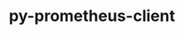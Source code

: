 ---
title: "py-prometheus-client"
layout: cache
categories: [package, develop]
meta: {"compilers": ["gcc@=11.1.0", "gcc@=11.4.0", "gcc@=9.4.0", "oneapi@=2024.2.1"], "num_specs": 40, "num_specs_by_stack": {"data-vis-sdk": 4, "e4s": 12, "e4s-neoverse-v2": 6, "e4s-neoverse_v1": 2, "e4s-oneapi": 14, "e4s-power": 2, "root": 40}, "oss": ["ubuntu20.04", "ubuntu22.04"], "platforms": ["linux"], "stacks": ["data-vis-sdk", "e4s", "e4s-neoverse-v2", "e4s-neoverse_v1", "e4s-oneapi", "e4s-power", "root"], "targets": ["neoverse_v1", "neoverse_v2", "ppc64le", "x86_64_v3"], "versions": ["0.17.0"]}
spec_details: [{"compiler": "gcc@=9.4.0", "hash": "h6amxud3it4vnxugtp5ir4cc4os62xw7", "os": "ubuntu20.04", "platform": "linux", "size": "-", "stacks": ["e4s-power", "root"], "tarball": "https://binaries.spack.io/develop/build_cache/linux-ubuntu20.04-ppc64le/gcc-9.4.0/py-prometheus-client-0.17.0/linux-ubuntu20.04-ppc64le-gcc-9.4.0-py-prometheus-client-0.17.0-h6amxud3it4vnxugtp5ir4cc4os62xw7.spack", "target": "ppc64le", "variants": ["build_system=python_pip", "~twisted"], "versions": ["0.17.0"]}, {"compiler": "gcc@=9.4.0", "hash": "27fcgoh72iufjqwg7vpomp34gedvbx7t", "os": "ubuntu20.04", "platform": "linux", "size": "-", "stacks": ["e4s-power", "root"], "tarball": "https://binaries.spack.io/develop/build_cache/linux-ubuntu20.04-ppc64le/gcc-9.4.0/py-prometheus-client-0.17.0/linux-ubuntu20.04-ppc64le-gcc-9.4.0-py-prometheus-client-0.17.0-27fcgoh72iufjqwg7vpomp34gedvbx7t.spack", "target": "ppc64le", "variants": ["build_system=python_pip", "~twisted"], "versions": ["0.17.0"]}, {"compiler": "gcc@=11.1.0", "hash": "6ggqbngryk5xdyfqwn7e73wx6jjt5qrp", "os": "ubuntu20.04", "platform": "linux", "size": "-", "stacks": ["data-vis-sdk", "root"], "tarball": "https://binaries.spack.io/develop/build_cache/linux-ubuntu20.04-x86_64_v3/gcc-11.1.0/py-prometheus-client-0.17.0/linux-ubuntu20.04-x86_64_v3-gcc-11.1.0-py-prometheus-client-0.17.0-6ggqbngryk5xdyfqwn7e73wx6jjt5qrp.spack", "target": "x86_64_v3", "variants": ["build_system=python_pip", "~twisted"], "versions": ["0.17.0"]}, {"compiler": "gcc@=11.1.0", "hash": "bdvypojvirdwksvacsdawdyg3zl4qv75", "os": "ubuntu20.04", "platform": "linux", "size": "-", "stacks": ["data-vis-sdk", "root"], "tarball": "https://binaries.spack.io/develop/build_cache/linux-ubuntu20.04-x86_64_v3/gcc-11.1.0/py-prometheus-client-0.17.0/linux-ubuntu20.04-x86_64_v3-gcc-11.1.0-py-prometheus-client-0.17.0-bdvypojvirdwksvacsdawdyg3zl4qv75.spack", "target": "x86_64_v3", "variants": ["build_system=python_pip", "~twisted"], "versions": ["0.17.0"]}, {"compiler": "gcc@=11.1.0", "hash": "cpf72dlp2oyhvpphryx24mevfu5obv76", "os": "ubuntu20.04", "platform": "linux", "size": "-", "stacks": ["data-vis-sdk", "root"], "tarball": "https://binaries.spack.io/develop/build_cache/linux-ubuntu20.04-x86_64_v3/gcc-11.1.0/py-prometheus-client-0.17.0/linux-ubuntu20.04-x86_64_v3-gcc-11.1.0-py-prometheus-client-0.17.0-cpf72dlp2oyhvpphryx24mevfu5obv76.spack", "target": "x86_64_v3", "variants": ["build_system=python_pip", "~twisted"], "versions": ["0.17.0"]}, {"compiler": "gcc@=11.1.0", "hash": "y4t2ldl3a5scezceaxumgdchc22x7gra", "os": "ubuntu20.04", "platform": "linux", "size": "-", "stacks": ["data-vis-sdk", "root"], "tarball": "https://binaries.spack.io/develop/build_cache/linux-ubuntu20.04-x86_64_v3/gcc-11.1.0/py-prometheus-client-0.17.0/linux-ubuntu20.04-x86_64_v3-gcc-11.1.0-py-prometheus-client-0.17.0-y4t2ldl3a5scezceaxumgdchc22x7gra.spack", "target": "x86_64_v3", "variants": ["build_system=python_pip", "~twisted"], "versions": ["0.17.0"]}, {"compiler": "gcc@=11.4.0", "hash": "biefi4dypp5in5vdd36bxjwwc5y7z6fs", "os": "ubuntu22.04", "platform": "linux", "size": "-", "stacks": ["e4s-neoverse_v1", "root"], "tarball": "https://binaries.spack.io/develop/build_cache/linux-ubuntu22.04-neoverse_v1/gcc-11.4.0/py-prometheus-client-0.17.0/linux-ubuntu22.04-neoverse_v1-gcc-11.4.0-py-prometheus-client-0.17.0-biefi4dypp5in5vdd36bxjwwc5y7z6fs.spack", "target": "neoverse_v1", "variants": ["build_system=python_pip", "~twisted"], "versions": ["0.17.0"]}, {"compiler": "gcc@=11.4.0", "hash": "zraop33iif5vat5ntzo4m7xczwdf3gks", "os": "ubuntu22.04", "platform": "linux", "size": "-", "stacks": ["e4s-neoverse_v1", "root"], "tarball": "https://binaries.spack.io/develop/build_cache/linux-ubuntu22.04-neoverse_v1/gcc-11.4.0/py-prometheus-client-0.17.0/linux-ubuntu22.04-neoverse_v1-gcc-11.4.0-py-prometheus-client-0.17.0-zraop33iif5vat5ntzo4m7xczwdf3gks.spack", "target": "neoverse_v1", "variants": ["build_system=python_pip", "~twisted"], "versions": ["0.17.0"]}, {"compiler": "gcc@=11.4.0", "hash": "7vfgccyx5haabqs5qm6aajb2nqfsoxwb", "os": "ubuntu22.04", "platform": "linux", "size": "-", "stacks": ["e4s-neoverse-v2", "root"], "tarball": "https://binaries.spack.io/develop/build_cache/linux-ubuntu22.04-neoverse_v2/gcc-11.4.0/py-prometheus-client-0.17.0/linux-ubuntu22.04-neoverse_v2-gcc-11.4.0-py-prometheus-client-0.17.0-7vfgccyx5haabqs5qm6aajb2nqfsoxwb.spack", "target": "neoverse_v2", "variants": ["build_system=python_pip", "~twisted"], "versions": ["0.17.0"]}, {"compiler": "gcc@=11.4.0", "hash": "4oxw3nbhg6kblsik3ml6jihjc2uldauz", "os": "ubuntu22.04", "platform": "linux", "size": "-", "stacks": ["e4s-neoverse-v2", "root"], "tarball": "https://binaries.spack.io/develop/build_cache/linux-ubuntu22.04-neoverse_v2/gcc-11.4.0/py-prometheus-client-0.17.0/linux-ubuntu22.04-neoverse_v2-gcc-11.4.0-py-prometheus-client-0.17.0-4oxw3nbhg6kblsik3ml6jihjc2uldauz.spack", "target": "neoverse_v2", "variants": ["build_system=python_pip", "~twisted"], "versions": ["0.17.0"]}, {"compiler": "gcc@=11.4.0", "hash": "4nbbhuskhdq4kbqaqkbcdgniwvpbfqlj", "os": "ubuntu22.04", "platform": "linux", "size": "-", "stacks": ["e4s-neoverse-v2", "root"], "tarball": "https://binaries.spack.io/develop/build_cache/linux-ubuntu22.04-neoverse_v2/gcc-11.4.0/py-prometheus-client-0.17.0/linux-ubuntu22.04-neoverse_v2-gcc-11.4.0-py-prometheus-client-0.17.0-4nbbhuskhdq4kbqaqkbcdgniwvpbfqlj.spack", "target": "neoverse_v2", "variants": ["build_system=python_pip", "~twisted"], "versions": ["0.17.0"]}, {"compiler": "gcc@=11.4.0", "hash": "ul7wqgyygahebwdg2djldtnfj3f46pkr", "os": "ubuntu22.04", "platform": "linux", "size": "-", "stacks": ["e4s-neoverse-v2", "root"], "tarball": "https://binaries.spack.io/develop/build_cache/linux-ubuntu22.04-neoverse_v2/gcc-11.4.0/py-prometheus-client-0.17.0/linux-ubuntu22.04-neoverse_v2-gcc-11.4.0-py-prometheus-client-0.17.0-ul7wqgyygahebwdg2djldtnfj3f46pkr.spack", "target": "neoverse_v2", "variants": ["build_system=python_pip", "~twisted"], "versions": ["0.17.0"]}, {"compiler": "gcc@=11.4.0", "hash": "57m2mfmu4uv3g2noffja7q7czj76illr", "os": "ubuntu22.04", "platform": "linux", "size": "-", "stacks": ["e4s-neoverse-v2", "root"], "tarball": "https://binaries.spack.io/develop/build_cache/linux-ubuntu22.04-neoverse_v2/gcc-11.4.0/py-prometheus-client-0.17.0/linux-ubuntu22.04-neoverse_v2-gcc-11.4.0-py-prometheus-client-0.17.0-57m2mfmu4uv3g2noffja7q7czj76illr.spack", "target": "neoverse_v2", "variants": ["build_system=python_pip", "~twisted"], "versions": ["0.17.0"]}, {"compiler": "gcc@=11.4.0", "hash": "s5xjt5c45nmdhtlvzdujhni25bcgtk3g", "os": "ubuntu22.04", "platform": "linux", "size": "-", "stacks": ["e4s-neoverse-v2", "root"], "tarball": "https://binaries.spack.io/develop/build_cache/linux-ubuntu22.04-neoverse_v2/gcc-11.4.0/py-prometheus-client-0.17.0/linux-ubuntu22.04-neoverse_v2-gcc-11.4.0-py-prometheus-client-0.17.0-s5xjt5c45nmdhtlvzdujhni25bcgtk3g.spack", "target": "neoverse_v2", "variants": ["build_system=python_pip", "~twisted"], "versions": ["0.17.0"]}, {"compiler": "gcc@=11.4.0", "hash": "vdw6xo5bwv3e6qkncg3nb42f5rw4sjog", "os": "ubuntu22.04", "platform": "linux", "size": "-", "stacks": ["e4s", "root"], "tarball": "https://binaries.spack.io/develop/build_cache/linux-ubuntu22.04-x86_64_v3/gcc-11.4.0/py-prometheus-client-0.17.0/linux-ubuntu22.04-x86_64_v3-gcc-11.4.0-py-prometheus-client-0.17.0-vdw6xo5bwv3e6qkncg3nb42f5rw4sjog.spack", "target": "x86_64_v3", "variants": ["build_system=python_pip", "~twisted"], "versions": ["0.17.0"]}, {"compiler": "gcc@=11.4.0", "hash": "lzmi5rfdvd7qr3plnzzuobfpatrnva2m", "os": "ubuntu22.04", "platform": "linux", "size": "-", "stacks": ["e4s", "root"], "tarball": "https://binaries.spack.io/develop/build_cache/linux-ubuntu22.04-x86_64_v3/gcc-11.4.0/py-prometheus-client-0.17.0/linux-ubuntu22.04-x86_64_v3-gcc-11.4.0-py-prometheus-client-0.17.0-lzmi5rfdvd7qr3plnzzuobfpatrnva2m.spack", "target": "x86_64_v3", "variants": ["build_system=python_pip", "~twisted"], "versions": ["0.17.0"]}, {"compiler": "gcc@=11.4.0", "hash": "3l7nsjgy2hskazpnpqvffvybriodzwjs", "os": "ubuntu22.04", "platform": "linux", "size": "-", "stacks": ["e4s", "root"], "tarball": "https://binaries.spack.io/develop/build_cache/linux-ubuntu22.04-x86_64_v3/gcc-11.4.0/py-prometheus-client-0.17.0/linux-ubuntu22.04-x86_64_v3-gcc-11.4.0-py-prometheus-client-0.17.0-3l7nsjgy2hskazpnpqvffvybriodzwjs.spack", "target": "x86_64_v3", "variants": ["build_system=python_pip", "~twisted"], "versions": ["0.17.0"]}, {"compiler": "gcc@=11.4.0", "hash": "63go7s4s7affb3t54cyirfkl4qxem67z", "os": "ubuntu22.04", "platform": "linux", "size": "-", "stacks": ["e4s", "root"], "tarball": "https://binaries.spack.io/develop/build_cache/linux-ubuntu22.04-x86_64_v3/gcc-11.4.0/py-prometheus-client-0.17.0/linux-ubuntu22.04-x86_64_v3-gcc-11.4.0-py-prometheus-client-0.17.0-63go7s4s7affb3t54cyirfkl4qxem67z.spack", "target": "x86_64_v3", "variants": ["build_system=python_pip", "~twisted"], "versions": ["0.17.0"]}, {"compiler": "gcc@=11.4.0", "hash": "qntuiswefqtt5txjdwxw34ega4puooam", "os": "ubuntu22.04", "platform": "linux", "size": "-", "stacks": ["e4s", "root"], "tarball": "https://binaries.spack.io/develop/build_cache/linux-ubuntu22.04-x86_64_v3/gcc-11.4.0/py-prometheus-client-0.17.0/linux-ubuntu22.04-x86_64_v3-gcc-11.4.0-py-prometheus-client-0.17.0-qntuiswefqtt5txjdwxw34ega4puooam.spack", "target": "x86_64_v3", "variants": ["build_system=python_pip", "~twisted"], "versions": ["0.17.0"]}, {"compiler": "gcc@=11.4.0", "hash": "q776663bz6ykqm45qhvmzskb7a6ly6kj", "os": "ubuntu22.04", "platform": "linux", "size": "-", "stacks": ["e4s", "root"], "tarball": "https://binaries.spack.io/develop/build_cache/linux-ubuntu22.04-x86_64_v3/gcc-11.4.0/py-prometheus-client-0.17.0/linux-ubuntu22.04-x86_64_v3-gcc-11.4.0-py-prometheus-client-0.17.0-q776663bz6ykqm45qhvmzskb7a6ly6kj.spack", "target": "x86_64_v3", "variants": ["build_system=python_pip", "~twisted"], "versions": ["0.17.0"]}, {"compiler": "gcc@=11.4.0", "hash": "uxunirv2egmapwajy4u2ekx2optdoci5", "os": "ubuntu22.04", "platform": "linux", "size": "-", "stacks": ["e4s", "root"], "tarball": "https://binaries.spack.io/develop/build_cache/linux-ubuntu22.04-x86_64_v3/gcc-11.4.0/py-prometheus-client-0.17.0/linux-ubuntu22.04-x86_64_v3-gcc-11.4.0-py-prometheus-client-0.17.0-uxunirv2egmapwajy4u2ekx2optdoci5.spack", "target": "x86_64_v3", "variants": ["build_system=python_pip", "~twisted"], "versions": ["0.17.0"]}, {"compiler": "gcc@=11.4.0", "hash": "gqnzoalrqjxn5yq2ahhxzs6t2hs5zfat", "os": "ubuntu22.04", "platform": "linux", "size": "-", "stacks": ["e4s", "root"], "tarball": "https://binaries.spack.io/develop/build_cache/linux-ubuntu22.04-x86_64_v3/gcc-11.4.0/py-prometheus-client-0.17.0/linux-ubuntu22.04-x86_64_v3-gcc-11.4.0-py-prometheus-client-0.17.0-gqnzoalrqjxn5yq2ahhxzs6t2hs5zfat.spack", "target": "x86_64_v3", "variants": ["build_system=python_pip", "~twisted"], "versions": ["0.17.0"]}, {"compiler": "gcc@=11.4.0", "hash": "vkd6dqpgyuglhrixtuyw6zgdu63c2x7u", "os": "ubuntu22.04", "platform": "linux", "size": "-", "stacks": ["e4s", "root"], "tarball": "https://binaries.spack.io/develop/build_cache/linux-ubuntu22.04-x86_64_v3/gcc-11.4.0/py-prometheus-client-0.17.0/linux-ubuntu22.04-x86_64_v3-gcc-11.4.0-py-prometheus-client-0.17.0-vkd6dqpgyuglhrixtuyw6zgdu63c2x7u.spack", "target": "x86_64_v3", "variants": ["build_system=python_pip", "~twisted"], "versions": ["0.17.0"]}, {"compiler": "gcc@=11.4.0", "hash": "obq2ortblzzxmfbzu7n2sd5ahnyqaz7a", "os": "ubuntu22.04", "platform": "linux", "size": "-", "stacks": ["e4s", "root"], "tarball": "https://binaries.spack.io/develop/build_cache/linux-ubuntu22.04-x86_64_v3/gcc-11.4.0/py-prometheus-client-0.17.0/linux-ubuntu22.04-x86_64_v3-gcc-11.4.0-py-prometheus-client-0.17.0-obq2ortblzzxmfbzu7n2sd5ahnyqaz7a.spack", "target": "x86_64_v3", "variants": ["build_system=python_pip", "~twisted"], "versions": ["0.17.0"]}, {"compiler": "gcc@=11.4.0", "hash": "uvnphiptn7gf6cqu3n5yrwgp5r4e546p", "os": "ubuntu22.04", "platform": "linux", "size": "-", "stacks": ["e4s", "root"], "tarball": "https://binaries.spack.io/develop/build_cache/linux-ubuntu22.04-x86_64_v3/gcc-11.4.0/py-prometheus-client-0.17.0/linux-ubuntu22.04-x86_64_v3-gcc-11.4.0-py-prometheus-client-0.17.0-uvnphiptn7gf6cqu3n5yrwgp5r4e546p.spack", "target": "x86_64_v3", "variants": ["build_system=python_pip", "~twisted"], "versions": ["0.17.0"]}, {"compiler": "gcc@=11.4.0", "hash": "wwpsjecjqi7tr4eqjdz6lxp5f7x4yb47", "os": "ubuntu22.04", "platform": "linux", "size": "-", "stacks": ["e4s", "root"], "tarball": "https://binaries.spack.io/develop/build_cache/linux-ubuntu22.04-x86_64_v3/gcc-11.4.0/py-prometheus-client-0.17.0/linux-ubuntu22.04-x86_64_v3-gcc-11.4.0-py-prometheus-client-0.17.0-wwpsjecjqi7tr4eqjdz6lxp5f7x4yb47.spack", "target": "x86_64_v3", "variants": ["build_system=python_pip", "~twisted"], "versions": ["0.17.0"]}, {"compiler": "oneapi@=2024.2.1", "hash": "feprs6tyjxiury76lc724h57sxaa5v62", "os": "ubuntu22.04", "platform": "linux", "size": "-", "stacks": ["e4s-oneapi", "root"], "tarball": "https://binaries.spack.io/develop/build_cache/linux-ubuntu22.04-x86_64_v3/oneapi-2024.2.1/py-prometheus-client-0.17.0/linux-ubuntu22.04-x86_64_v3-oneapi-2024.2.1-py-prometheus-client-0.17.0-feprs6tyjxiury76lc724h57sxaa5v62.spack", "target": "x86_64_v3", "variants": ["build_system=python_pip", "~twisted"], "versions": ["0.17.0"]}, {"compiler": "oneapi@=2024.2.1", "hash": "v6ut7tgk66e3sb5i5tjq37q3snxg5prv", "os": "ubuntu22.04", "platform": "linux", "size": "-", "stacks": ["e4s-oneapi", "root"], "tarball": "https://binaries.spack.io/develop/build_cache/linux-ubuntu22.04-x86_64_v3/oneapi-2024.2.1/py-prometheus-client-0.17.0/linux-ubuntu22.04-x86_64_v3-oneapi-2024.2.1-py-prometheus-client-0.17.0-v6ut7tgk66e3sb5i5tjq37q3snxg5prv.spack", "target": "x86_64_v3", "variants": ["build_system=python_pip", "~twisted"], "versions": ["0.17.0"]}, {"compiler": "oneapi@=2024.2.1", "hash": "bfbmktyjiritbuo5myxdcrefbcoek2oq", "os": "ubuntu22.04", "platform": "linux", "size": "-", "stacks": ["e4s-oneapi", "root"], "tarball": "https://binaries.spack.io/develop/build_cache/linux-ubuntu22.04-x86_64_v3/oneapi-2024.2.1/py-prometheus-client-0.17.0/linux-ubuntu22.04-x86_64_v3-oneapi-2024.2.1-py-prometheus-client-0.17.0-bfbmktyjiritbuo5myxdcrefbcoek2oq.spack", "target": "x86_64_v3", "variants": ["build_system=python_pip", "~twisted"], "versions": ["0.17.0"]}, {"compiler": "oneapi@=2024.2.1", "hash": "inu6mikxshizrl3tmfa54cal2jhgnb3r", "os": "ubuntu22.04", "platform": "linux", "size": "-", "stacks": ["e4s-oneapi", "root"], "tarball": "https://binaries.spack.io/develop/build_cache/linux-ubuntu22.04-x86_64_v3/oneapi-2024.2.1/py-prometheus-client-0.17.0/linux-ubuntu22.04-x86_64_v3-oneapi-2024.2.1-py-prometheus-client-0.17.0-inu6mikxshizrl3tmfa54cal2jhgnb3r.spack", "target": "x86_64_v3", "variants": ["build_system=python_pip", "~twisted"], "versions": ["0.17.0"]}, {"compiler": "oneapi@=2024.2.1", "hash": "ptck6p4wj32bvnb3x3yapzo4zfdbegzj", "os": "ubuntu22.04", "platform": "linux", "size": "-", "stacks": ["e4s-oneapi", "root"], "tarball": "https://binaries.spack.io/develop/build_cache/linux-ubuntu22.04-x86_64_v3/oneapi-2024.2.1/py-prometheus-client-0.17.0/linux-ubuntu22.04-x86_64_v3-oneapi-2024.2.1-py-prometheus-client-0.17.0-ptck6p4wj32bvnb3x3yapzo4zfdbegzj.spack", "target": "x86_64_v3", "variants": ["build_system=python_pip", "~twisted"], "versions": ["0.17.0"]}, {"compiler": "oneapi@=2024.2.1", "hash": "dqdfy3nkrd235dmgcoyv724wruhzxthi", "os": "ubuntu22.04", "platform": "linux", "size": "-", "stacks": ["e4s-oneapi", "root"], "tarball": "https://binaries.spack.io/develop/build_cache/linux-ubuntu22.04-x86_64_v3/oneapi-2024.2.1/py-prometheus-client-0.17.0/linux-ubuntu22.04-x86_64_v3-oneapi-2024.2.1-py-prometheus-client-0.17.0-dqdfy3nkrd235dmgcoyv724wruhzxthi.spack", "target": "x86_64_v3", "variants": ["build_system=python_pip", "~twisted"], "versions": ["0.17.0"]}, {"compiler": "oneapi@=2024.2.1", "hash": "l3l3eu53vxg2vd7b4vwelxv2g54c6ove", "os": "ubuntu22.04", "platform": "linux", "size": "-", "stacks": ["e4s-oneapi", "root"], "tarball": "https://binaries.spack.io/develop/build_cache/linux-ubuntu22.04-x86_64_v3/oneapi-2024.2.1/py-prometheus-client-0.17.0/linux-ubuntu22.04-x86_64_v3-oneapi-2024.2.1-py-prometheus-client-0.17.0-l3l3eu53vxg2vd7b4vwelxv2g54c6ove.spack", "target": "x86_64_v3", "variants": ["build_system=python_pip", "~twisted"], "versions": ["0.17.0"]}, {"compiler": "oneapi@=2024.2.1", "hash": "h4wsnvgcrvzi2743x5tcslj2rcfbavak", "os": "ubuntu22.04", "platform": "linux", "size": "-", "stacks": ["e4s-oneapi", "root"], "tarball": "https://binaries.spack.io/develop/build_cache/linux-ubuntu22.04-x86_64_v3/oneapi-2024.2.1/py-prometheus-client-0.17.0/linux-ubuntu22.04-x86_64_v3-oneapi-2024.2.1-py-prometheus-client-0.17.0-h4wsnvgcrvzi2743x5tcslj2rcfbavak.spack", "target": "x86_64_v3", "variants": ["build_system=python_pip", "~twisted"], "versions": ["0.17.0"]}, {"compiler": "oneapi@=2024.2.1", "hash": "ggngolbxy3rh3a3c7snfytij47hs2zd3", "os": "ubuntu22.04", "platform": "linux", "size": "-", "stacks": ["e4s-oneapi", "root"], "tarball": "https://binaries.spack.io/develop/build_cache/linux-ubuntu22.04-x86_64_v3/oneapi-2024.2.1/py-prometheus-client-0.17.0/linux-ubuntu22.04-x86_64_v3-oneapi-2024.2.1-py-prometheus-client-0.17.0-ggngolbxy3rh3a3c7snfytij47hs2zd3.spack", "target": "x86_64_v3", "variants": ["build_system=python_pip", "~twisted"], "versions": ["0.17.0"]}, {"compiler": "oneapi@=2024.2.1", "hash": "5zgwrpddiux42vff7pvomyrvxxzpca24", "os": "ubuntu22.04", "platform": "linux", "size": "-", "stacks": ["e4s-oneapi", "root"], "tarball": "https://binaries.spack.io/develop/build_cache/linux-ubuntu22.04-x86_64_v3/oneapi-2024.2.1/py-prometheus-client-0.17.0/linux-ubuntu22.04-x86_64_v3-oneapi-2024.2.1-py-prometheus-client-0.17.0-5zgwrpddiux42vff7pvomyrvxxzpca24.spack", "target": "x86_64_v3", "variants": ["build_system=python_pip", "~twisted"], "versions": ["0.17.0"]}, {"compiler": "oneapi@=2024.2.1", "hash": "gymfgybcpkuccykptejk63wintsnsvva", "os": "ubuntu22.04", "platform": "linux", "size": "-", "stacks": ["e4s-oneapi", "root"], "tarball": "https://binaries.spack.io/develop/build_cache/linux-ubuntu22.04-x86_64_v3/oneapi-2024.2.1/py-prometheus-client-0.17.0/linux-ubuntu22.04-x86_64_v3-oneapi-2024.2.1-py-prometheus-client-0.17.0-gymfgybcpkuccykptejk63wintsnsvva.spack", "target": "x86_64_v3", "variants": ["build_system=python_pip", "~twisted"], "versions": ["0.17.0"]}, {"compiler": "oneapi@=2024.2.1", "hash": "b7seaw3xb3sijof7pqmzf6vpojyfxvzl", "os": "ubuntu22.04", "platform": "linux", "size": "-", "stacks": ["e4s-oneapi", "root"], "tarball": "https://binaries.spack.io/develop/build_cache/linux-ubuntu22.04-x86_64_v3/oneapi-2024.2.1/py-prometheus-client-0.17.0/linux-ubuntu22.04-x86_64_v3-oneapi-2024.2.1-py-prometheus-client-0.17.0-b7seaw3xb3sijof7pqmzf6vpojyfxvzl.spack", "target": "x86_64_v3", "variants": ["build_system=python_pip", "~twisted"], "versions": ["0.17.0"]}, {"compiler": "oneapi@=2024.2.1", "hash": "q37tubk3xqlpodgcfd3aazf52t2sugne", "os": "ubuntu22.04", "platform": "linux", "size": "-", "stacks": ["e4s-oneapi", "root"], "tarball": "https://binaries.spack.io/develop/build_cache/linux-ubuntu22.04-x86_64_v3/oneapi-2024.2.1/py-prometheus-client-0.17.0/linux-ubuntu22.04-x86_64_v3-oneapi-2024.2.1-py-prometheus-client-0.17.0-q37tubk3xqlpodgcfd3aazf52t2sugne.spack", "target": "x86_64_v3", "variants": ["build_system=python_pip", "~twisted"], "versions": ["0.17.0"]}, {"compiler": "oneapi@=2024.2.1", "hash": "zy2yevu6wqnn5lbjdri6tokx6v3yfygz", "os": "ubuntu22.04", "platform": "linux", "size": "-", "stacks": ["e4s-oneapi", "root"], "tarball": "https://binaries.spack.io/develop/build_cache/linux-ubuntu22.04-x86_64_v3/oneapi-2024.2.1/py-prometheus-client-0.17.0/linux-ubuntu22.04-x86_64_v3-oneapi-2024.2.1-py-prometheus-client-0.17.0-zy2yevu6wqnn5lbjdri6tokx6v3yfygz.spack", "target": "x86_64_v3", "variants": ["build_system=python_pip", "~twisted"], "versions": ["0.17.0"]}]
---